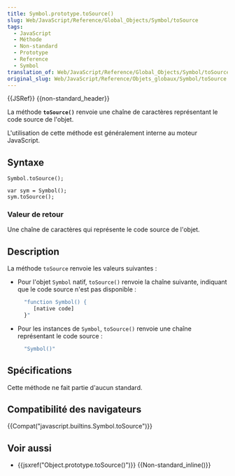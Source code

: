 ```yaml
---
title: Symbol.prototype.toSource()
slug: Web/JavaScript/Reference/Global_Objects/Symbol/toSource
tags:
  - JavaScript
  - Méthode
  - Non-standard
  - Prototype
  - Reference
  - Symbol
translation_of: Web/JavaScript/Reference/Global_Objects/Symbol/toSource
original_slug: Web/JavaScript/Reference/Objets_globaux/Symbol/toSource
---
```

{{JSRef}} {{non-standard_header}}

La méthode **`toSource()`** renvoie une chaîne de caractères représentant le code source de l'objet.

L'utilisation de cette méthode est généralement interne au moteur JavaScript.

## Syntaxe

    Symbol.toSource();

    var sym = Symbol();
    sym.toSource();

### Valeur de retour

Une chaîne de caractères qui représente le code source de l'objet.

## Description

La méthode `toSource` renvoie les valeurs suivantes :

- Pour l'objet `Symbol` natif, `toSource()` renvoie la chaîne suivante, indiquant que le code source n'est pas disponible :

  ```js
    "function Symbol() {
       [native code]
    }"
    ```

- Pour les instances de `Symbol`, `toSource()` renvoie une chaîne représentant le code source :

  ```js
    "Symbol()"
    ```

## Spécifications

Cette méthode ne fait partie d'aucun standard.

## Compatibilité des navigateurs

{{Compat("javascript.builtins.Symbol.toSource")}}

## Voir aussi

- {{jsxref("Object.prototype.toSource()")}} {{Non-standard_inline()}}
